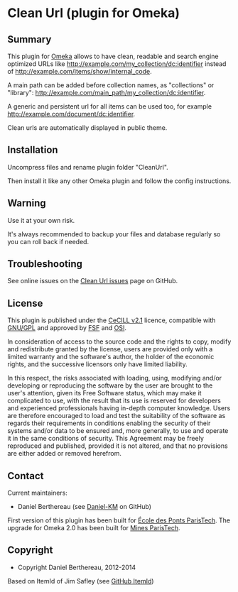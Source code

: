 Clean Url (plugin for Omeka)
============================


Summary
-------

This plugin for [Omeka] allows to have clean, readable and search engine
optimized URLs like http://example.com/my_collection/dc:identifier instead of
http://example.com/items/show/internal_code.

A main path can be added before collection names, as "collections" or "library":
http://example.com/main_path/my_collection/dc:identifier.

A generic and persistent url for all items can be used too, for example
http://example.com/document/dc:identifier.

Clean urls are automatically displayed in public theme.


Installation
------------

Uncompress files and rename plugin folder "CleanUrl".

Then install it like any other Omeka plugin and follow the config instructions.


Warning
-------

Use it at your own risk.

It's always recommended to backup your files and database regularly so you can
roll back if needed.


Troubleshooting
---------------

See online issues on the [Clean Url issues] page on GitHub.


License
-------

This plugin is published under the [CeCILL v2.1] licence, compatible with
[GNU/GPL] and approved by [FSF] and [OSI].

In consideration of access to the source code and the rights to copy, modify and
redistribute granted by the license, users are provided only with a limited
warranty and the software's author, the holder of the economic rights, and the
successive licensors only have limited liability.

In this respect, the risks associated with loading, using, modifying and/or
developing or reproducing the software by the user are brought to the user's
attention, given its Free Software status, which may make it complicated to use,
with the result that its use is reserved for developers and experienced
professionals having in-depth computer knowledge. Users are therefore encouraged
to load and test the suitability of the software as regards their requirements
in conditions enabling the security of their systems and/or data to be ensured
and, more generally, to use and operate it in the same conditions of security.
This Agreement may be freely reproduced and published, provided it is not
altered, and that no provisions are either added or removed herefrom.


Contact
-------

Current maintainers:

* Daniel Berthereau (see [Daniel-KM] on GitHub)

First version of this plugin has been built for [École des Ponts ParisTech].
The upgrade for Omeka 2.0 has been built for [Mines ParisTech].


Copyright
---------

* Copyright Daniel Berthereau, 2012-2014

Based on ItemId of Jim Safley (see [GitHub ItemId])


[Omeka]: http://www.omeka.org "Omeka.org"
[Clean Url issues]: https://github.com/Daniel-KM/CleanUrl/Issues "GitHub CleanUrl"
[CeCILL v2.1]: http://www.cecill.info/licences/Licence_CeCILL_V2.1-en.html "CeCILL v2.1"
[GNU/GPL]: https://www.gnu.org/licenses/gpl-3.0.html "GNU/GPL v3"
[FSF]: https://www.fsf.org
[OSI]: http://opensource.org
[Daniel-KM]: http://github.com/Daniel-KM "Daniel Berthereau"
[École des Ponts ParisTech]: http://bibliotheque.enpc.fr "École des Ponts ParisTech / ENPC"
[Mines ParisTech]: http://bib.mines-paristech.fr "Mines ParisTech / ENSMP"
[GitHub ItemId]: https://github.com/jimsafley/ItemId "GitHub ItemId"

